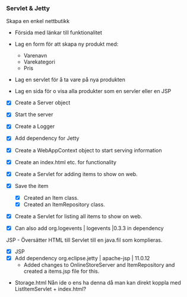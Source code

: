 ### Servlet & Jetty

Skapa en enkel nettbutikk

* Försida med länkar till funktionalitet
* Lag en form för att skapa ny produkt med:
  * Varenavn
  * Varekategori
  * Pris

* Lag en servlet för å ta vare på nya produkten
* Lag en sida för o visa alla produkter som en servler eller en JSP

* [x] Create a Server object
* [x] Start the server
* [x] Create a Logger
* [x] Add dependency for Jetty
* [x] Create a WebAppContext object to start serving information

* [x] Create an index.html etc. for functionality
* [x] Create a Servlet for adding items to show on web.
* [x] Save the item
  * [x] Created an Item class.
  * [x] Created an ItemRepository class.
* [x] Create a Servlet for listing all items to show on web.

* [x] Can also add org.logevents | logevents |0.3.3 in dependency 

JSP - Översätter HTML till Servlet till en java.fil som komplieras.
* [x] JSP
* [x] Add dependency org.eclipse.jetty | apache-jsp | 11.0.12
  * Added changes to OnlineStoreServer and ItemRepository and created a items.jsp file for this.


- Storage.html
  Nån ide o ens ha denna då man kan direkt koppla med ListItemServlet + index.html?